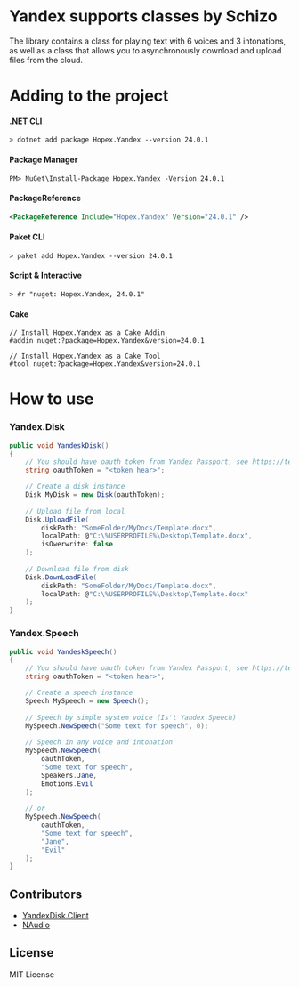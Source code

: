 ﻿# Yandex supports classes by Schizo

The library contains a class for playing text with 6 voices and 3 intonations, as well as a class that allows you to asynchronously download and upload files from the cloud.

# Adding to the project

#### .NET CLI
```CLI
> dotnet add package Hopex.Yandex --version 24.0.1
```

#### Package Manager
```CLI
PM> NuGet\Install-Package Hopex.Yandex -Version 24.0.1
```

#### PackageReference
```XML
<PackageReference Include="Hopex.Yandex" Version="24.0.1" />
```

#### Paket CLI
```CLI
> paket add Hopex.Yandex --version 24.0.1
```

#### Script & Interactive
```CLI
> #r "nuget: Hopex.Yandex, 24.0.1"
```

#### Cake
```
// Install Hopex.Yandex as a Cake Addin
#addin nuget:?package=Hopex.Yandex&version=24.0.1

// Install Hopex.Yandex as a Cake Tool
#tool nuget:?package=Hopex.Yandex&version=24.0.1
```

# How to use

### Yandex.Disk

```C#
public void YandeskDisk()
{
    // You should have oauth token from Yandex Passport, see https://tech.yandex.ru/oauth/
    string oauthToken = "<token hear>";

    // Create a disk instance
    Disk MyDisk = new Disk(oauthToken);
    
    // Upload file from local
    Disk.UploadFile(
        diskPath: "SomeFolder/MyDocs/Template.docx",
        localPath: @"C:\%USERPROFILE%\Desktop\Template.docx",
        isOwerwrite: false
    );
    
    // Download file from disk
    Disk.DownLoadFile(
        diskPath: "SomeFolder/MyDocs/Template.docx", 
        localPath: @"C:\%USERPROFILE%\Desktop\Template.docx"
    );
}
```

### Yandex.Speech

```C#
public void YandeskSpeech()
{
    // You should have oauth token from Yandex Passport, see https://tech.yandex.ru/oauth/
    string oauthToken = "<token hear>";

    // Create a speech instance
    Speech MySpeech = new Speech();
    
    // Speech by simple system voice (Is't Yandex.Speech)
    MySpeech.NewSpeech("Some text for speech", 0);
    
    // Speech in any voice and intonation
    MySpeech.NewSpeech(
        oauthToken,
        "Some text for speech",
        Speakers.Jane,
        Emotions.Evil
    );
    
    // or
    MySpeech.NewSpeech(
        oauthToken,
        "Some text for speech",
        "Jane",
        "Evil"
    );
}
```

## Contributors
- [YandexDisk.Client](https://github.com/raidenyn/yandexdisk.client)
- [NAudio](https://github.com/naudio/NAudio)

## License
MIT License
